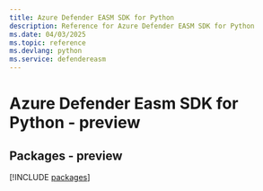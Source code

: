 ```yaml
---
title: Azure Defender EASM SDK for Python
description: Reference for Azure Defender EASM SDK for Python
ms.date: 04/03/2025
ms.topic: reference
ms.devlang: python
ms.service: defendereasm
---
```

# Azure Defender Easm SDK for Python - preview
## Packages - preview
[!INCLUDE [packages](defender-easm-index.md)]